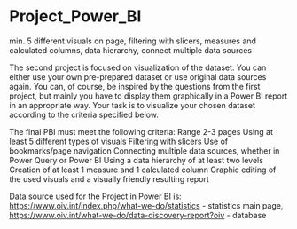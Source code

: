# Project_Power_BI
min. 5 different visuals on page, filtering with slicers, measures and calculated columns, data hierarchy, connect multiple data sources

The second project is focused on visualization of the dataset. You can either use your own pre-prepared dataset or use original data sources again.
You can, of course, be inspired by the questions from the first project, but mainly you have to display them graphically in a Power BI report in an appropriate way. Your task is to visualize your chosen dataset according to the criteria specified below.

The final PBI must meet the following criteria:
 Range 2-3 pages
 Using at least 5 different types of visuals
 Filtering with slicers
 Use of bookmarks/page navigation
 Connecting multiple data sources, whether in Power Query or Power BI
 Using a data hierarchy of at least two levels
 Creation of at least 1 measure and 1 calculated column
 Graphic editing of the used visuals and a visually friendly resulting report


Data source used for the Project in Power BI is:
https://www.oiv.int/index.php/what-we-do/statistics - statistics main page,
https://www.oiv.int/what-we-do/data-discovery-report?oiv - database
